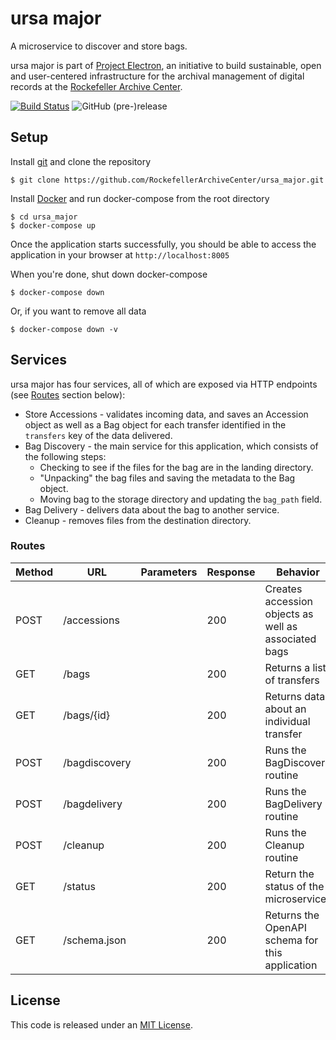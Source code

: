 # ursa major

A microservice to discover and store bags.

ursa major is part of [Project Electron](https://github.com/RockefellerArchiveCenter/project_electron), an initiative to build sustainable, open and user-centered infrastructure for the archival management of digital records at the [Rockefeller Archive Center](http://rockarch.org/).

[![Build Status](https://travis-ci.org/RockefellerArchiveCenter/ursa_major.svg?branch=master)](https://travis-ci.org/RockefellerArchiveCenter/ursa_major)
![GitHub (pre-)release](https://img.shields.io/github/release/RockefellerArchiveCenter/ursa_major/all.svg)

## Setup

Install [git](https://git-scm.com/) and clone the repository

    $ git clone https://github.com/RockefellerArchiveCenter/ursa_major.git

Install [Docker](https://store.docker.com/search?type=edition&offering=community) and run docker-compose from the root directory

    $ cd ursa_major
    $ docker-compose up

Once the application starts successfully, you should be able to access the application in your browser at `http://localhost:8005`

When you're done, shut down docker-compose

    $ docker-compose down

Or, if you want to remove all data

    $ docker-compose down -v


## Services

ursa major has four services, all of which are exposed via HTTP endpoints (see [Routes](#routes) section below):

* Store Accessions - validates incoming data, and saves an Accession object as well as a Bag object for each transfer identified in the `transfers` key of the data delivered.
* Bag Discovery - the main service for this application, which consists of the following steps:
  * Checking to see if the files for the bag are in the landing directory.
  * "Unpacking" the bag files and saving the metadata to the Bag object.
  * Moving bag to the storage directory and updating the `bag_path` field.
* Bag Delivery - delivers data about the bag to another service.
* Cleanup - removes files from the destination directory.


### Routes

| Method | URL | Parameters | Response  | Behavior  |
|--------|-----|---|---|---|
|POST|/accessions||200|Creates accession objects as well as associated bags|
|GET|/bags| |200|Returns a list of transfers|
|GET|/bags/{id}| |200|Returns data about an individual transfer|
|POST|/bagdiscovery||200|Runs the BagDiscovery routine|
|POST|/bagdelivery||200|Runs the BagDelivery routine|
|POST|/cleanup||200|Runs the Cleanup routine|
|GET|/status||200|Return the status of the microservice|
|GET|/schema.json||200|Returns the OpenAPI schema for this application|


## License

This code is released under an [MIT License](LICENSE).
